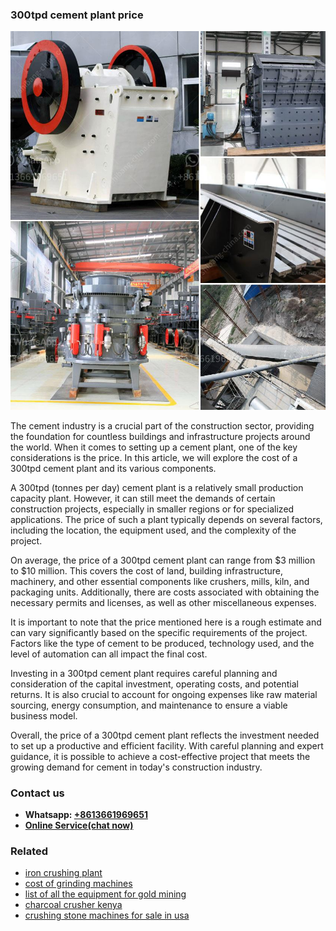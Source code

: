 <h3>300tpd cement plant price</h3><img src='1702952837.jpg' alt=''><p>The cement industry is a crucial part of the construction sector, providing the foundation for countless buildings and infrastructure projects around the world. When it comes to setting up a cement plant, one of the key considerations is the price. In this article, we will explore the cost of a 300tpd cement plant and its various components.</p><p>A 300tpd (tonnes per day) cement plant is a relatively small production capacity plant. However, it can still meet the demands of certain construction projects, especially in smaller regions or for specialized applications. The price of such a plant typically depends on several factors, including the location, the equipment used, and the complexity of the project.</p><p>On average, the price of a 300tpd cement plant can range from $3 million to $10 million. This covers the cost of land, building infrastructure, machinery, and other essential components like crushers, mills, kiln, and packaging units. Additionally, there are costs associated with obtaining the necessary permits and licenses, as well as other miscellaneous expenses.</p><p>It is important to note that the price mentioned here is a rough estimate and can vary significantly based on the specific requirements of the project. Factors like the type of cement to be produced, technology used, and the level of automation can all impact the final cost.</p><p>Investing in a 300tpd cement plant requires careful planning and consideration of the capital investment, operating costs, and potential returns. It is also crucial to account for ongoing expenses like raw material sourcing, energy consumption, and maintenance to ensure a viable business model.</p><p>Overall, the price of a 300tpd cement plant reflects the investment needed to set up a productive and efficient facility. With careful planning and expert guidance, it is possible to achieve a cost-effective project that meets the growing demand for cement in today's construction industry.</p><h3>Contact us</h3><ul><li><strong>Whatsapp:&nbsp;<a href="https://wa.me/8613661969651">+8613661969651</a></strong></li><li><a href="https://swt.shibang-china.com/?git&amp;zhl&amp;300tpd cement plant price"><strong>Online Service(chat now)</strong></a></li></ul><h3>Related</h3><ul><li><a href='iron crushing plant.md'>iron crushing plant</a></li><li><a href='cost of grinding machines.md'>cost of grinding machines</a></li><li><a href='list of all the equipment for gold mining.md'>list of all the equipment for gold mining</a></li><li><a href='charcoal crusher kenya.md'>charcoal crusher kenya</a></li><li><a href='crushing stone machines for sale in usa.md'>crushing stone machines for sale in usa</a></li></ul>